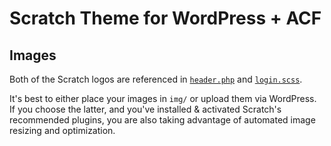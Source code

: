 # Scratch Theme for WordPress + ACF

## Images

Both of the Scratch logos are referenced in [`header.php`](https://github.com/zackphilipps/scratch-theme/blob/master/header.php) and [`login.scss`](https://github.com/zackphilipps/scratch-theme/blob/master/scss/login.scss).

It's best to either place your images in `img/` or upload them via WordPress. If you choose the latter, and you've installed & activated Scratch's recommended plugins, you are also taking advantage of automated image resizing and optimization.